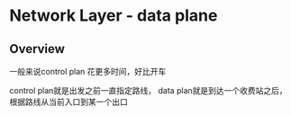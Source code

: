 # Network Layer - data plane

## Overview 

一般来说control plan 花更多时间，好比开车

control plan就是出发之前一直指定路线，
data plan就是到达一个收费站之后，根据路线从当前入口到某一个出口


